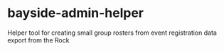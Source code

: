 # bayside-admin-helper
Helper tool for creating small group rosters from event registration data export from the Rock
